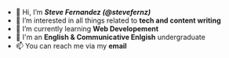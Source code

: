 - 👋 Hi, I’m ***Steve Fernandez (@stevefernz)***
- 👀 I’m interested in all things related to **tech and content writing**
- 🌱 I’m currently learning **Web Developement**
- 💞️ I'm an **English & Communicative Enlgish** undergraduate
- 📫 You can reach me via my **email**

<!---
stevefernz/stevefernz is a ✨ special ✨ repository because its `README.md` (this file) appears on your GitHub profile.
You can click the Preview link to take a look at your changes.
--->
